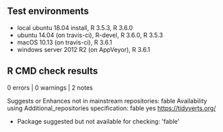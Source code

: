 ## Test environments
* local ubuntu 18.04 install, R 3.5.3, R 3.6.0
* ubuntu 14.04 (on travis-ci), R-devel, R 3.6.0, R 3.5.3
* macOS 10.13 (on travis-ci), R 3.6.1
* windows server 2012 R2 (on AppVeyor), R 3.6.1

## R CMD check results

0 errors | 0 warnings | 2 notes

Suggests or Enhances not in mainstream repositories:
  fable
Availability using Additional_repositories specification:
  fable   yes   https://tidyverts.org/
  
* Package suggested but not available for checking: 'fable'
